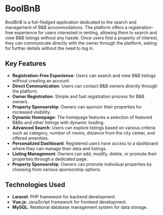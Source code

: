 # BoolBnB

BoolBnB is a full-fledged application dedicated to the search and management of B&B accommodations. The platform offers a registration-free experience for users interested in renting, allowing them to search and view B&B listings without any hassle. Once users find a property of interest, they can communicate directly with the owner through the platform, asking for further details without the need to log in.

## Key Features

- **Registration-Free Experience**: Users can search and view B&B listings without creating an account.
- **Direct Communication**: Users can contact B&B owners directly through the platform.
- **Owner Registration**: Simple and fast registration process for B&B owners.
- **Property Sponsorship**: Owners can sponsor their properties for increased visibility.
- **Dynamic Homepage**: The homepage features a selection of featured B&Bs and other listings with dynamic loading.
- **Advanced Search**: Users can explore listings based on various criteria such as category, number of rooms, distance from the city center, and offered amenities.
- **Personalized Dashboard**: Registered users have access to a dashboard where they can manage their data and listings.
- **Listing Management**: Owners can add, modify, delete, or promote their properties through a dedicated page.
- **Property Sponsorship**: Owners can promote individual properties by choosing from various sponsorship options.

## Technologies Used

- **Laravel**: PHP framework for backend development.
- **Vue.js**: JavaScript framework for frontend development.
- **MySQL**: Relational database management system for data storage.
